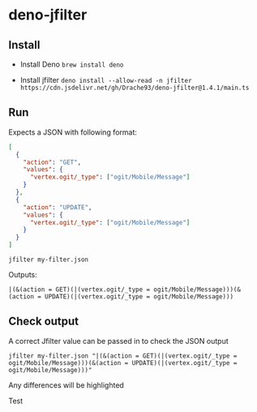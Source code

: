 # deno-jfilter

## Install

- Install Deno
  `brew install deno`

- Install jfilter
  `deno install --allow-read -n jfilter https://cdn.jsdelivr.net/gh/Drache93/deno-jfilter@1.4.1/main.ts`

## Run

Expects a JSON with following format:

```json
[
  {
    "action": "GET",
    "values": {
      "vertex.ogit/_type": ["ogit/Mobile/Message"]
    }
  },
  {
    "action": "UPDATE",
    "values": {
      "vertex.ogit/_type": ["ogit/Mobile/Message"]
    }
  }
]
```

`jfilter my-filter.json`

Outputs:

```
|(&(action = GET)(|(vertex.ogit/_type = ogit/Mobile/Message)))(&(action = UPDATE)(|(vertex.ogit/_type = ogit/Mobile/Message)))
```

## Check output

A correct Jfilter value can be passed in to check the JSON output

`jfilter my-filter.json "|(&(action = GET)(|(vertex.ogit/_type = ogit/Mobile/Message)))(&(action = UPDATE)(|(vertex.ogit/_type = ogit/Mobile/Message)))"`

Any differences will be highlighted

Test
